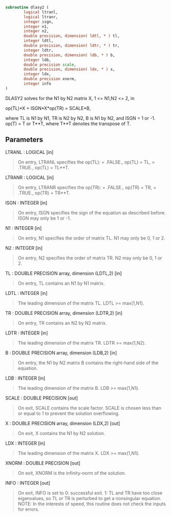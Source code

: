 ```fortran
subroutine dlasy2 (
        logical ltranl,
        logical ltranr,
        integer isgn,
        integer n1,
        integer n2,
        double precision, dimension( ldtl, * ) tl,
        integer ldtl,
        double precision, dimension( ldtr, * ) tr,
        integer ldtr,
        double precision, dimension( ldb, * ) b,
        integer ldb,
        double precision scale,
        double precision, dimension( ldx, * ) x,
        integer ldx,
        double precision xnorm,
        integer info
)
```

DLASY2 solves for the N1 by N2 matrix X, 1 <= N1,N2 <= 2, in

op(TL)\*X + ISGN\*X\*op(TR) = SCALE\*B,

where TL is N1 by N1, TR is N2 by N2, B is N1 by N2, and ISGN = 1 or
-1.  op(T) = T or T\*\*T, where T\*\*T denotes the transpose of T.

## Parameters
LTRANL : LOGICAL [in]
> On entry, LTRANL specifies the op(TL):
> = .FALSE., op(TL) = TL,
> = .TRUE., op(TL) = TL\*\*T.

LTRANR : LOGICAL [in]
> On entry, LTRANR specifies the op(TR):
> = .FALSE., op(TR) = TR,
> = .TRUE., op(TR) = TR\*\*T.

ISGN : INTEGER [in]
> On entry, ISGN specifies the sign of the equation
> as described before. ISGN may only be 1 or -1.

N1 : INTEGER [in]
> On entry, N1 specifies the order of matrix TL.
> N1 may only be 0, 1 or 2.

N2 : INTEGER [in]
> On entry, N2 specifies the order of matrix TR.
> N2 may only be 0, 1 or 2.

TL : DOUBLE PRECISION array, dimension (LDTL,2) [in]
> On entry, TL contains an N1 by N1 matrix.

LDTL : INTEGER [in]
> The leading dimension of the matrix TL. LDTL >= max(1,N1).

TR : DOUBLE PRECISION array, dimension (LDTR,2) [in]
> On entry, TR contains an N2 by N2 matrix.

LDTR : INTEGER [in]
> The leading dimension of the matrix TR. LDTR >= max(1,N2).

B : DOUBLE PRECISION array, dimension (LDB,2) [in]
> On entry, the N1 by N2 matrix B contains the right-hand
> side of the equation.

LDB : INTEGER [in]
> The leading dimension of the matrix B. LDB >= max(1,N1).

SCALE : DOUBLE PRECISION [out]
> On exit, SCALE contains the scale factor. SCALE is chosen
> less than or equal to 1 to prevent the solution overflowing.

X : DOUBLE PRECISION array, dimension (LDX,2) [out]
> On exit, X contains the N1 by N2 solution.

LDX : INTEGER [in]
> The leading dimension of the matrix X. LDX >= max(1,N1).

XNORM : DOUBLE PRECISION [out]
> On exit, XNORM is the infinity-norm of the solution.

INFO : INTEGER [out]
> On exit, INFO is set to
> 0: successful exit.
> 1: TL and TR have too close eigenvalues, so TL or
> TR is perturbed to get a nonsingular equation.
> NOTE: In the interests of speed, this routine does not
> check the inputs for errors.
